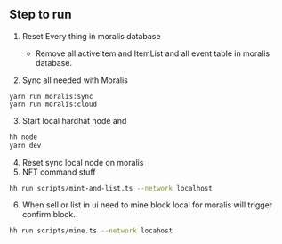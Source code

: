 ## Step to run

1. Reset Every thing in moralis database

   - Remove all activeItem and ItemList and all event table in moralis database.

1. Sync all needed with Moralis

```shell
yarn run moralis:sync
yarn run moralis:cloud
```

3. Start local hardhat node and

```sh
hh node
yarn dev

```

4. Reset sync local node on moralis
5. NFT command stuff

```sh
hh run scripts/mint-and-list.ts --network localhost
```

6. When sell or list in ui need to mine block local for moralis will trigger confirm block.

```sh
hh run scripts/mine.ts --network locahost
```
